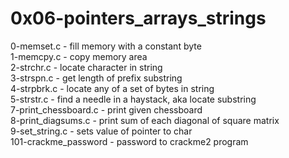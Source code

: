 # 0x06-pointers_arrays_strings

0-memset.c - fill memory with a constant byte\
1-memcpy.c - copy memory area\
2-strchr.c - locate character in string\
3-strspn.c - get length of prefix substring\
4-strpbrk.c - locate any of a set of bytes in string\
5-strstr.c - find a needle in a haystack, aka locate substring\
7-print_chessboard.c - print given chessboard\
8-print_diagsums.c - print sum of each diagonal of square matrix\
9-set_string.c - sets value of pointer to char\
101-crackme_password - password to crackme2 program
